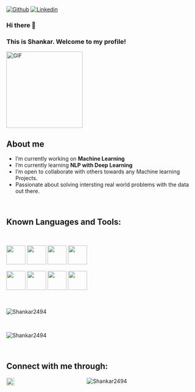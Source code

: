 [![Github](https://img.shields.io/github/followers/Shankar2494?label=Follow&style=social)](https://github.com/Shankar2494)
[![Linkedin](https://img.shields.io/badge/-Shankar%20Narayanan-blue?style=flat-square&logo=linkedin&logoColor=white&link=https://www.linkedin.com/in/shankar-narayanan-9b6b9580/)](https://www.linkedin.com/in/shankar-narayanan-9b6b9580/)

### Hi there 👋 
### This is Shankar. Welcome to my profile!
<img align="top" alt="GIF" src="https://media.giphy.com/media/IpeYSEZshTefe/giphy.gif" width="200" height="200" />

##

## About me 

-  I’m currently working on **Machine Learning**
-  I’m currently learning **NLP with Deep Learning**
-  I’m open to collaborate with others towards any Machine learning Projects.
-  Passionate about solving intersting real world problems with the data out there.

<br />

## Known Languages and Tools:
<br />
<p align="left">
<code><img height="50" src="https://www.vectorlogo.zone/logos/python/python-ar21.svg"></code>
<code><img height="50" src="https://www.vectorlogo.zone/logos/pocoo_flask/pocoo_flask-ar21.svg"></code>
<code><img height="50" src="https://www.vectorlogo.zone/logos/jupyter/jupyter-ar21.svg"></code>
<code><img height="50" src="https://www.vectorlogo.zone/logos/tensorflow/tensorflow-ar21.svg"></code>
</p>
<p>
<code><img height="50" src="https://www.vectorlogo.zone/logos/heroku/heroku-ar21.svg"></code>
<code><img height="50" src="https://www.vectorlogo.zone/logos/numpy/numpy-ar21.svg"></code>
<code><img height="50" src="https://www.vectorlogo.zone/logos/docker/docker-icon.svg"></code>
<code><img height="50" src="https://www.vectorlogo.zone/logos/git-scm/git-scm-ar21.svg"></code>
</p>

<br />

<p align="left">
  <img src="https://github-readme-stats.vercel.app/api/top-langs/?username=Shankar2494&layout=compact&hide=html&theme=tokyonight&line_height=27" alt="Shankar2494"/>
</p>

<br />

<!--
## 📕 Latest Blog Posts
<!-- BLOG-POST-LIST:START -->
<!-- - [Know What Employers are expecting for a Data Scientist Role in-2020](https://towardsdatascience.com/know-what-employers-are-expecting-for-a-data-scientist-role-in-2020-65ad68553cc4)
- [Sentiment Analysis — ML project from Scratch to Production (Web Application)](https://medium.com/towards-artificial-intelligence/sentiment-analysis-from-scratch-to-production-web-api-3382f19748e8) -->

<!-- BLOG-POST-LIST:END -->

<p align="left">
<img  src="https://github-readme-stats.vercel.app/api?username=Shankar2494&show_icons=true&theme=tokyonight" alt="Shankar2494" />
</p>

<br />

## Connect with me through:
<a href="https://www.linkedin.com/in/shankar-narayanan-9b6b9580/"> 
  <img align="left" alt="Linkedin Venumadhav" width="21px" src="https://cdn.jsdelivr.net/npm/simple-icons@3.0.1/icons/linkedin.svg" /> 
</a>
<!--
<a href="https://medium.com/@shareefshaik1375">
  <img align="left" alt="Medium Venu" width="21px" src="https://cdn.jsdelivr.net/npm/simple-icons@3.0.1/icons/medium.svg" />
</a>
<a href="https://www.facebook.com/iamshankarnarayanan/">
  <img align="left" alt="FB Venu" width="21px" src="https://cdn.jsdelivr.net/npm/simple-icons@3.0.1/icons/facebook.svg" alt="venmad" />
</a>
<br />
-->
<p align="center"> <img src="https://komarev.com/ghpvc/?username=Shankar2494" alt="Shankar2494" /> </p>

